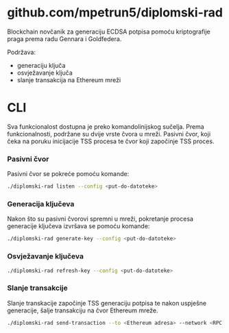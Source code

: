 # github.com/mpetrun5/diplomski-rad

Blockchain novčanik za generaciju ECDSA potpisa pomoću kriptografije praga prema radu Gennara i Goldfedera.

Podržava:
  - generaciju ključa
  - osvježavanje ključa
  - slanje transakcija na Ethereum mreži

# CLI

Sva funkcionalost dostupna je preko komandolinijskog sučelja.
Prema funkcionalnosti, podržane su dvije vrste čvora u mreži. Pasivni čvor,
koji čeka na poruku inicijacije TSS procesa te čvor koji započinje TSS proces.

### Pasivni čvor

Pasivni čvor se pokreće pomoću komande:

```bash
./diplomski-rad listen --config <put-do-datoteke>
```

### Generacija ključeva

Nakon što su pasivni čvorovi spremni u mreži, pokretanje procesa generacije ključeva
izvršava se pomoću komande:

```bash
./diplomski-rad generate-key --config <put-do-datoteke>
```

### Osvježavanje ključeva

```bash
./diplomski-rad refresh-key --config <put-do-datoteke>
```

### Slanje transakcije

Slanje transkacije započinje TSS generaciju potpisa te nakon uspješne generacije,
šalje transakciju na čvor Ethereum mreže.

```bash
./diplomski-rad send-transaction --to <Ethereum adresa> --network <RPC URL Ethereum mreže> --data <arbitratni podatci transakcije> --config <put-do-datoteke>
```
